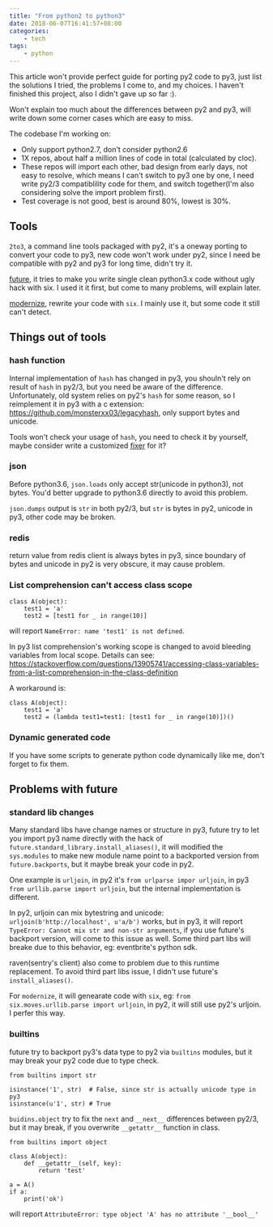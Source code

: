 ```yaml
---
title: "From python2 to python3"
date: 2018-06-07T16:41:57+08:00
categories:
    - tech
tags:
    - python
---
```


This article won't provide perfect guide for porting py2 code to py3, just list the solutions I tried, the
problems I come to, and my choices. I haven't finished this project, also I didn't gave up so far :).

Won't explain too much about the differences between py2 and py3, will write down some corner
 cases which are easy to miss.

The codebase I'm working on:

- Only support python2.7, don't consider python2.6
- 1X repos, about half a million lines of code in total (calculated by cloc).
- These repos will import each other, bad design from early days, not easy to resolve, which means I can't switch to py3 one by one, I need write
py2/3 compatiblility code for them, and switch together(I'm also considering solve the import problem first).
- Test coverage is not good, best is around 80%, lowest is 30%.

## Tools

`2to3`, a command line tools packaged with py2, it's a oneway porting to convert your code to py3, new code won't work under
py2, since I need be compatible with py2 and py3 for long time, didn't try it.

[future](http://python-future.org/), it tries to make you write single clean python3.x code without ugly hack with six. I used it it first,
but come to many problems, will explain later.

[modernize](https://python-modernize.readthedocs.io/en/latest/), rewrite your code with `six`. I mainly use it, but some code it still can't detect.


## Things out of tools

### hash function

Internal implementation of `hash` has changed in py3, you shouln't rely on result of `hash` in py2/3, but you need be aware of the difference. Unfortunately,
old system relies on py2's `hash` for some reason, so I reimplement it in py3 with a c extension: https://github.com/monsterxx03/legacyhash,  only support bytes and unicode. 

Tools won't check your usage of `hash`, you need to check it by yourself, maybe consider write a customized [fixer](http://python3porting.com/fixers.html) for it?

### json

Before python3.6, `json.loads` only accept str(unicode in python3), not bytes. You'd better upgrade to python3.6 directly to avoid this problem.

`json.dumps` output is `str` in both py2/3, but `str` is bytes in py2, unicode in py3, other code may be broken.

### redis

return value from redis client is always bytes in py3, since boundary of bytes and unicode in py2 is very obscure, it may cause problem.

### List comprehension can't access class scope

    class A(object):
        test1 = 'a'
        test2 = [test1 for _ in range(10)] 

will report `NameError: name 'test1' is not defined`.

In py3 list comprehension's working scope is changed to avoid bleeding variables from local scope. Details can see: https://stackoverflow.com/questions/13905741/accessing-class-variables-from-a-list-comprehension-in-the-class-definition


A workaround is:

    class A(object):
        test1 = 'a'
        test2 = (lambda test1=test1: [test1 for _ in range(10)])()

### Dynamic generated code

If you have some scripts to generate  python code dynamically like me, don't forget to fix them.

## Problems with future

### standard lib changes

Many standard libs have change names or structure in py3, future try to let you import py3 name directly with the hack of `future.standard_library.install_aliases()`,
it will modified the `sys.modules` to make new module name point to a backported version from `future.backports`, but it maybe break your code in py2. 

One example is `urljoin`, in py2 it's `from urlparse impor urljoin`, in py3 `from urllib.parse import urljoin`, but the internal implementation
is different.

In py2, urljoin can mix bytestring and unicode: `urljoin(b'http://localhost', u'a/b')` works, but in py3, it will report `TypeError: Cannot mix str and non-str arguments`, if you use future's backport version, will come to this issue as well. Some third part libs will breake due to this behavior, eg: eventbrite's python sdk.

raven(sentry's client) also come to problem due to this runtime replacement. To avoid third part libs issue, I didn't use future's `install_aliases()`.

For `modernize`, it will genearate code with `six`, eg: `from six.moves.urllib.parse import urljoin`, in py2, it will still use py2's urljoin. I perfer this way.

### builtins

future try to backport py3's data type to py2 via `builtins` modules, but it may break your py2 code due to type check.

    from builtins import str

    isinstance('1', str)  # False, since str is actually unicode type in py3
    isinstance(u'1', str) # True

`buidins.object` try to fix the `next` and `__next__` differences between py2/3, but it may break, if you overwrite `__getattr__` function in class.

    from builtins import object

    class A(object):
        def __getattr__(self, key):
            return 'test'

    a = A()
    if a:
        print('ok')

will report `AttributeError: type object 'A' has no attribute '__bool__'`
